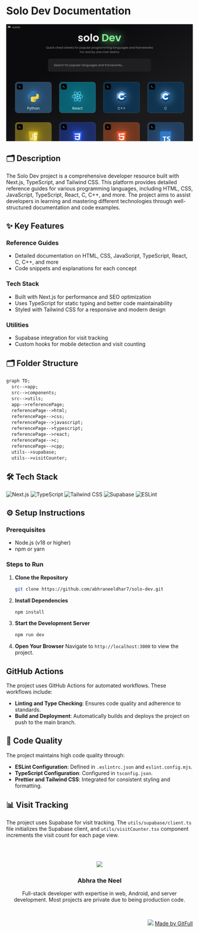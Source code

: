 # Solo Dev Documentation
![thumbnail](./public/assets/landingPage-e53798db-ff86-4c00-b54f-7a074933fc4d)

## 🗂️ Description

The Solo Dev project is a comprehensive developer resource built with Next.js, TypeScript, and Tailwind CSS. This platform provides detailed reference guides for various programming languages, including HTML, CSS, JavaScript, TypeScript, React, C, C++, and more. The project aims to assist developers in learning and mastering different technologies through well-structured documentation and code examples.

## ✨ Key Features

### **Reference Guides**
- Detailed documentation on HTML, CSS, JavaScript, TypeScript, React, C, C++, and more
- Code snippets and explanations for each concept

### **Tech Stack**
- Built with Next.js for performance and SEO optimization
- Uses TypeScript for static typing and better code maintainability
- Styled with Tailwind CSS for a responsive and modern design

### **Utilities**
- Supabase integration for visit tracking
- Custom hooks for mobile detection and visit counting

## 🗂️ Folder Structure
```mermaid
graph TD;
  src-->app;
  src-->components;
  src-->utils;
  app-->referencePage;
  referencePage-->html;
  referencePage-->css;
  referencePage-->javascript;
  referencePage-->typescript;
  referencePage-->react;
  referencePage-->c;
  referencePage-->cpp;
  utils-->supabase;
  utils-->visitCounter;
```

## 🛠️ Tech Stack

![Next.js](https://img.shields.io/badge/Next.js-000?logo=next.js&logoColor=white&style=for-the-badge)
![TypeScript](https://img.shields.io/badge/TypeScript-3178c6?logo=typescript&logoColor=white&style=for-the-badge)
![Tailwind CSS](https://img.shields.io/badge/Tailwind%20CSS-06B6D4?logo=tailwindcss&logoColor=white&style=for-the-badge)
![Supabase](https://img.shields.io/badge/Supabase-3EC85B?logo=supabase&logoColor=white&style=for-the-badge)
![ESLint](https://img.shields.io/badge/ESLint-4B4B4B?logo=eslint&logoColor=white&style=for-the-badge)

## ⚙️ Setup Instructions

### Prerequisites
- Node.js (v18 or higher)
- npm or yarn

### Steps to Run
1. **Clone the Repository**
   ```bash
   git clone https://github.com/abhraneeldhar7/solo-dev.git
   ```
2. **Install Dependencies**
   ```bash
   npm install
   ```
3. **Start the Development Server**
   ```bash
   npm run dev
   ```
4. **Open Your Browser**
   Navigate to `http://localhost:3000` to view the project.

## GitHub Actions
The project uses GitHub Actions for automated workflows. These workflows include:
- **Linting and Type Checking**: Ensures code quality and adherence to standards.
- **Build and Deployment**: Automatically builds and deploys the project on push to the main branch.

## 🤝 Code Quality

The project maintains high code quality through:
- **ESLint Configuration**: Defined in `.eslintrc.json` and `eslint.config.mjs`.
- **TypeScript Configuration**: Configured in `tsconfig.json`.
- **Prettier and Tailwind CSS**: Integrated for consistent styling and formatting.

## 📊 Visit Tracking

The project uses Supabase for visit tracking. The `utils/supabase/client.ts` file initializes the Supabase client, and `utils/visitCounter.tsx` component increments the visit count for each page view.



<br><br>
<div align="center">
<img src="https://avatars.githubusercontent.com/u/89008279?v=4" width="120" />
<h3>Abhra the Neel</h3>
<p>Full-stack developer with expertise in web, Android, and server development. Most projects are private due to being production code.</p>
</div>
<br>
<p align="right">
<img src="https://gitfull.vercel.app/appLogo.png" width="20"/>  <a href="https://gitfull.vercel.app">Made by GitFull</a>
</p>
    